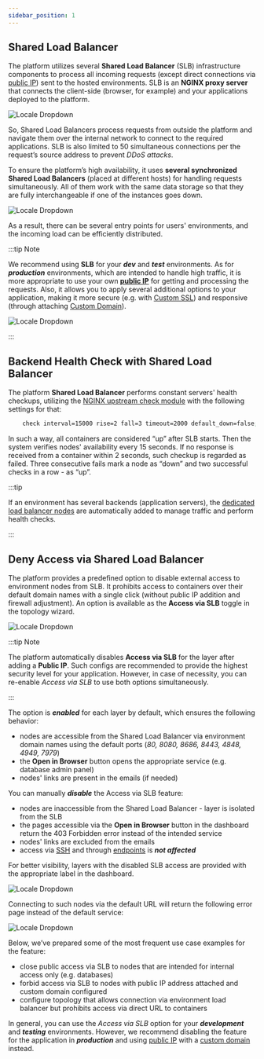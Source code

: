 ```yaml
---
sidebar_position: 1
---
```


## Shared Load Balancer

The platform utilizes several **Shared Load Balancer** (SLB) infrastructure components to process all incoming requests (except direct connections via [public IP](/docs/ApplicationSetting/External%20Access%20To%20Applications/Public%20IP)) sent to the hosted environments. SLB is an **NGINX proxy server** that connects the client-side (browser, for example) and your applications deployed to the platform.

<div style={{ 
    display:'flex',
    justifyContent: 'center',
    margin: '0 0 1rem 0'
}}>

![Locale Dropdown](./img/SharedLoadBalancer/01-shared-load-balancer-overview.png)

</div>

So, Shared Load Balancers process requests from outside the platform and navigate them over the internal network to connect to the required applications. SLB is also limited to 50 simultaneous connections per the request’s source address to prevent _DDoS attacks_.

To ensure the platform’s high availability, it uses **several synchronized Shared Load Balancers** (placed at different hosts) for handling requests simultaneously. All of them work with the same data storage so that they are fully interchangeable if one of the instances goes down.

<div style={{
    display:'flex',
    justifyContent: 'center',
    margin: '0 0 1rem 0'
}}>

![Locale Dropdown](./img/SharedLoadBalancer/02-shared-load-balancer-high-availability.svg)

</div>

As a result, there can be several entry points for users' environments, and the incoming load can be efficiently distributed.

:::tip Note

We recommend using **SLB** for your **_dev_** and **_test_** environments. As for **_production_** environments, which are intended to handle high traffic, it is more appropriate to use your own [**public IP**](/docs/ApplicationSetting/External%20Access%20To%20Applications/Public%20IP) for getting and processing the requests. Also, it allows you to apply several additional options to your application, making it more secure (e.g. with [Custom SSL](/docs/ApplicationSetting/SSL/Custom%20SSL)) and responsive (through attaching [Custom Domain](/docs/ApplicationSetting/Domain%20Name%20Management/Custom%20Domain%20Name)).

<div style={{
    display:'flex',
    justifyContent: 'center',
    margin: '0 0 1rem 0'
}}>

![Locale Dropdown](./img/SharedLoadBalancer/03-public-ip-vs-share-load-balancer.png)

</div>

:::

## Backend Health Check with Shared Load Balancer

The platform **Shared Load Balancer** performs constant servers' health checkups, utilizing the [NGINX upstream check module](https://github.com/yaoweibin/nginx_upstream_check_module) with the following settings for that:

```bash
    check interval=15000 rise=2 fall=3 timeout=2000 default_down=false;
```

In such a way, all containers are considered “up” after SLB starts. Then the system verifies nodes' availability every 15 seconds. If no response is received from a container within 2 seconds, such checkup is regarded as failed. Three consecutive fails mark a node as “down” and two successful checks in a row - as “up”.

:::tip

If an environment has several backends (application servers), the [dedicated load balancer nodes](/docs/Load%20Balancers/Load%20Balancing) are automatically added to manage traffic and perform health checks.

:::

## Deny Access via Shared Load Balancer

The platform provides a predefined option to disable external access to environment nodes from SLB. It prohibits access to containers over their default domain names with a single click (without public IP addition and firewall adjustment). An option is available as the **Access via SLB** toggle in the topology wizard.

<div style={{
    display:'flex',
    justifyContent: 'center',
    margin: '0 0 1rem 0'
}}>

![Locale Dropdown](./img/SharedLoadBalancer/04-access-via-slb.png)

</div>

:::tip Note

The platform automatically disables **Access via SLB** for the layer after adding a **Public IP**. Such configs are recommended to provide the highest security level for your application. However, in case of necessity, you can re-enable _Access via SLB_ to use both options simultaneously.

:::

The option is **_enabled_** for each layer by default, which ensures the following behavior:

- nodes are accessible from the Shared Load Balancer via environment domain names using the default ports (_80, 8080, 8686, 8443, 4848, 4949, 7979_)
- the **Open in Browser** button opens the appropriate service (e.g. database admin panel)
- nodes' links are present in the emails (if needed)

You can manually **_disable_** the Access via SLB feature:

- nodes are inaccessible from the Shared Load Balancer - layer is isolated from the SLB
- the pages accessible via the **Open in Browser** button in the dashboard return the 403 Forbidden error instead of the intended service
- nodes' links are excluded from the emails
- access via [SSH](/docs/Deployment%20Tools/SSH/SSH%20Overview) and through [endpoints](/docs/ApplicationSetting/External%20Access%20To%20Applications/Endpoints) is **_not affected_**

For better visibility, layers with the disabled SLB access are provided with the appropriate label in the dashboard.

<div style={{
    display:'flex',
    justifyContent: 'center',
    margin: '0 0 1rem 0'
}}>

![Locale Dropdown](./img/SharedLoadBalancer/05-no-slb-access-label.png)

</div>

Connecting to such nodes via the default URL will return the following error page instead of the default service:

<div style={{
    display:'flex',
    justifyContent: 'center',
    margin: '0 0 1rem 0'
}}>

![Locale Dropdown](./img/SharedLoadBalancer/06-403-forbidden-access.png)

</div>

Below, we’ve prepared some of the most frequent use case examples for the feature:

- close public access via SLB to nodes that are intended for internal access only (e.g. databases)
- forbid access via SLB to nodes with public IP address attached and custom domain configured
- configure topology that allows connection via environment load balancer but prohibits access via direct URL to containers

In general, you can use the _Access via SLB_ option for your **_development_** and **_testing_** environments. However, we recommend disabling the feature for the application in **_production_** and using [public IP](/docs/ApplicationSetting/External%20Access%20To%20Applications/Public%20IP) with a [custom domain](/docs/ApplicationSetting/Domain%20Name%20Management/Custom%20Domain%20Name) instead.
